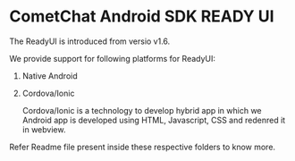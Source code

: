 CometChat Android SDK READY UI
=

The ReadyUI is introduced from versio v1.6.

We provide support for following platforms for ReadyUI:
1. Native Android
2. Cordova/Ionic

    Cordova/Ionic is a technology to develop hybrid app in which we Android app is developed using HTML, Javascript, CSS and redenred it in webview. 
    
Refer Readme file present inside these respective folders to know more.
